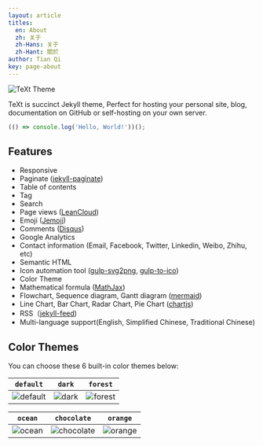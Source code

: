 ```yaml
---
layout: article
titles:
  en: About
  zh: 关于
  zh-Hans: 关于
  zh-Hant: 關於
author: Tian Qi
key: page-about
---
```


![TeXt Theme](https://raw.githubusercontent.com/kitian616/jekyll-TeXt-theme/master/screenshots/TeXt-home.png)

TeXt is succinct Jekyll theme, Perfect for hosting your personal site, blog, documentation on GitHub or self-hosting on your own server.

```javascript
(() => console.log('Hello, World!'))();
```

## Features

- Responsive
- Paginate ([jekyll-paginate](https://github.com/jekyll/jekyll-paginate))
- Table of contents
- Tag
- Search
- Page views ([LeanCloud](https://leancloud.cn/))
- Emoji ([Jemoji](https://github.com/jekyll/jemoji))
- Comments ([Disqus](https://disqus.com/))
- Google Analytics
- Contact information (Email, Facebook, Twitter, Linkedin, Weibo, Zhihu, etc)
- Semantic HTML
- Icon automation tool ([gulp-svg2png](https://www.npmjs.com/package/gulp-svg2png), [gulp-to-ico](https://www.npmjs.com/package/gulp-to-ico))
- Color Theme
- Mathematical formula ([MathJax](https://www.mathjax.org/))
- Flowchart, Sequence diagram, Gantt diagram ([mermaid](https://mermaidjs.github.io/))
- Line Chart, Bar Chart, Radar Chart, Pie Chart ([chartjs](http://www.chartjs.org/))
- RSS（[jekyll-feed](https://github.com/jekyll/jekyll-feed))
- Multi-language support(English, Simplified Chinese, Traditional Chinese)

## Color Themes

You can choose these 6 built-in color themes below:

| `default` | `dark` | `forest` |
| --- |  --- | --- |
| ![default](https://raw.githubusercontent.com/kitian616/jekyll-TeXt-theme/master/screenshots/colors_default.png) | ![dark](https://raw.githubusercontent.com/kitian616/jekyll-TeXt-theme/master/screenshots/colors_dark.png) | ![forest](https://raw.githubusercontent.com/kitian616/jekyll-TeXt-theme/master/screenshots/colors_forest.png) |

| `ocean` | `chocolate` | `orange` |
| --- |  --- | --- |
| ![ocean](https://raw.githubusercontent.com/kitian616/jekyll-TeXt-theme/master/screenshots/colors_ocean.png) | ![chocolate](https://raw.githubusercontent.com/kitian616/jekyll-TeXt-theme/master/screenshots/colors_chocolate.png) | ![orange](https://raw.githubusercontent.com/kitian616/jekyll-TeXt-theme/master/screenshots/colors_orange.png) |